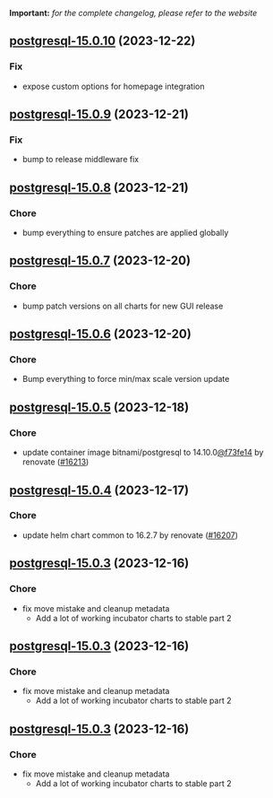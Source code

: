 **Important:**
*for the complete changelog, please refer to the website*




## [postgresql-15.0.10](https://github.com/truecharts/charts/compare/postgresql-15.0.9...postgresql-15.0.10) (2023-12-22)

### Fix

- expose custom options for homepage integration
  
  


## [postgresql-15.0.9](https://github.com/truecharts/charts/compare/postgresql-15.0.8...postgresql-15.0.9) (2023-12-21)

### Fix

- bump to release middleware fix
  
  


## [postgresql-15.0.8](https://github.com/truecharts/charts/compare/postgresql-15.0.7...postgresql-15.0.8) (2023-12-21)

### Chore

- bump everything to ensure patches are applied globally
  
  


## [postgresql-15.0.7](https://github.com/truecharts/charts/compare/postgresql-15.0.6...postgresql-15.0.7) (2023-12-20)

### Chore

- bump patch versions on all charts for new GUI release
  
  


## [postgresql-15.0.6](https://github.com/truecharts/charts/compare/postgresql-15.0.5...postgresql-15.0.6) (2023-12-20)

### Chore

- Bump everything to force min/max scale version update
  
  


## [postgresql-15.0.5](https://github.com/truecharts/charts/compare/postgresql-15.0.4...postgresql-15.0.5) (2023-12-18)

### Chore

- update container image bitnami/postgresql to 14.10.0[@f73fe14](https://github.com/f73fe14) by renovate ([#16213](https://github.com/truecharts/charts/issues/16213))
  
  


## [postgresql-15.0.4](https://github.com/truecharts/charts/compare/postgresql-15.0.3...postgresql-15.0.4) (2023-12-17)

### Chore

- update helm chart common to 16.2.7 by renovate ([#16207](https://github.com/truecharts/charts/issues/16207))
  
  


## [postgresql-15.0.3](https://github.com/truecharts/charts/compare/postgresql-15.0.0...postgresql-15.0.3) (2023-12-16)

### Chore

- fix move mistake and cleanup metadata
  - Add a lot of working incubator charts to stable part 2
  
  


## [postgresql-15.0.3](https://github.com/truecharts/charts/compare/postgresql-15.0.0...postgresql-15.0.3) (2023-12-16)

### Chore

- fix move mistake and cleanup metadata
  - Add a lot of working incubator charts to stable part 2
  
  


## [postgresql-15.0.3](https://github.com/truecharts/charts/compare/postgresql-15.0.0...postgresql-15.0.3) (2023-12-16)

### Chore

- fix move mistake and cleanup metadata
  - Add a lot of working incubator charts to stable part 2
  
  